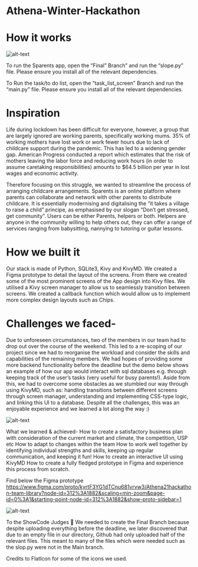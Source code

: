 # Athena-Winter-Hackathon

# How it works

![alt-text](https://github.com/funmistar/Athena-Winter-Hackathon/blob/Final/Sparents/Sparents%20Gif.gif?raw=true)

To run the Sparents app, open the “Final” Branch” and run the “slope.py” file. Please ensure you install all of the relevant dependencies.

To Run the task/to do list, open the “task_list_screen” Branch and run the “main.py” file.  Please ensure you install all of the relevant dependencies.


# Inspiration
Life during lockdown has been difficult for everyone, however, a group that are largely ignored are working parents, specifically working mums. 35% of working mothers have lost work or work fewer hours due to lack of childcare support during the pandemic. This has led to a widening gender gap. American Progress conducted a report which estimates that the risk of mothers leaving the labor force and reducing work hours (in order to assume caretaking responsibilities) amounts to $64.5 billion per year in lost wages and economic activity.
 
Therefore focusing on this struggle, we wanted to streamline the process of arranging childcare arrangements. Sparents is an online platform where parents can collaborate and network with other parents to distribute childcare. It is essentially modernising and digitalising the “it takes a village to raise a child” principe, as emphasised by our slogan “Don’t get stressed, get community”. Users can be either Parents, helpers or both. Helpers are anyone in the community willing to help others out, they can offer a range of services ranging from babysitting, nannying to tutoring or guitar lessons.

# How we built it

Our stack is made of Python, SQLite3, Kivy and KivyMD. We created a Figma prototype to detail the layout of the screens. From there we created some of the most prominent screens of the App design into Kivy files. We utilised a Kivy screen manager to allow us to seamlessly transition between screens. We created a callback function which would allow us to implement more complex design layouts such as Chips.


# Challenges we faced-
Due to unforeseen circumstances, two of the members in our team had to drop out over the course of the weekend. This led to a re-scoping of our project since we had to reorganise the workload and consider the skills and capabilities of the remaining members. We had hopes of providing some more backend functionality before the deadline but the demo below shows an example of how our app would interact with sql databases e.g. through keeping track of the user’s tasks (very useful for busy parents!). Aside from this, we had to overcome some obstacles as we stumbled our way through using KivyMD, such as: handling transitions between different screens through screen manager, understanding and implementing CSS-type logic, and linking this UI to a database. Despite all the challenges, this was an enjoyable experience and we learned a lot along the way :)

![alt-text](https://github.com/funmistar/Athena-Winter-Hackathon/blob/Final/Sparents/task2.gif?raw=true)

What we learned & achieved- 
How to create a satisfactory business plan with consideration of the current market and climate, the competition, USP etc
How to adapt to changes within the team
How to work well together by identifying individual strengths and skills, keeping up regular communication, and keeping it fun!
How to create an interactive UI using KivyMD
How to create a fully fledged prototype in Figma and experience this process from scratch. 

Find below the Figma prototype 
https://www.figma.com/proto/kyrtF3YG1dTCnu681vrvw3/Athena21hackathon-team-library?node-id=312%3A1882&scaling=min-zoom&page-id=0%3A1&starting-point-node-id=312%3A1882&show-proto-sidebar=1 

![alt-text](https://github.com/funmistar/Athena-Winter-Hackathon/blob/Final/Sparents/SparentsPrototype.gif?raw=true)

To the ShowCode Judges 🤦
We needed to create the Final Branch because despite uploading everything before the deadline, we later discovered that due to an empty file in our directory, Github had only uploaded half of the relevant files. This meant to many of the files which were needed such as the slop.py were not in the Main branch.

Credits to FlatIcon for some of the icons we used.
